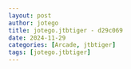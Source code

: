 ```yaml
---
layout: post
author: jotego
title: jotego.jtbtiger - d29c069
date: 2024-11-29
categories: [Arcade, jtbtiger]
tags: [jotego.jtbtiger]
---
```


